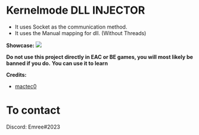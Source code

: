 # Kernelmode DLL INJECTOR

* It uses Socket as the communication method.
* It uses the Manual mapping for dll. (Without Threads)

**Showcase:** ![](https://i.vgy.me/MQo1ul.gif)
 
**Do not use this project directly in EAC or BE games, you will most likely be banned if you do.**
**You can use it to learn**

 **Credits:**
- [mactec0](https://github.com/mactec0/Kernelmode-manual-mapping-through-IAT "mactec0") 

 # To contact
 Discord: Emree#2023
